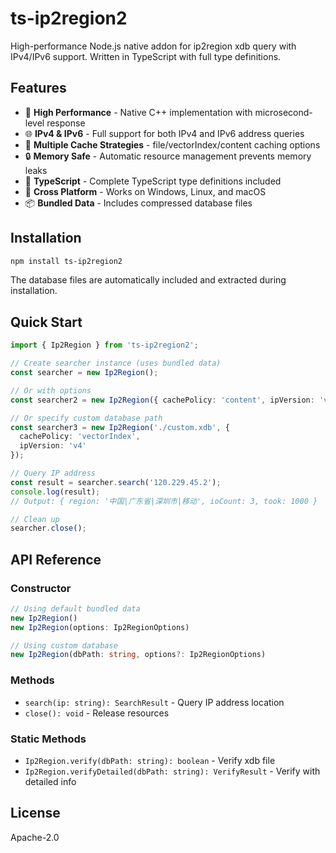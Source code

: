 # ts-ip2region2

High-performance Node.js native addon for ip2region xdb query with IPv4/IPv6 support. Written in TypeScript with full type definitions.

## Features

- 🚀 **High Performance** - Native C++ implementation with microsecond-level response
- 🌐 **IPv4 & IPv6** - Full support for both IPv4 and IPv6 address queries
- 💾 **Multiple Cache Strategies** - file/vectorIndex/content caching options
- 🔒 **Memory Safe** - Automatic resource management prevents memory leaks
- 📝 **TypeScript** - Complete TypeScript type definitions included
- 🔧 **Cross Platform** - Works on Windows, Linux, and macOS
- 📦 **Bundled Data** - Includes compressed database files

## Installation

```bash
npm install ts-ip2region2
```

The database files are automatically included and extracted during installation.

## Quick Start

```typescript
import { Ip2Region } from 'ts-ip2region2';

// Create searcher instance (uses bundled data)
const searcher = new Ip2Region();

// Or with options
const searcher2 = new Ip2Region({ cachePolicy: 'content', ipVersion: 'v6' });

// Or specify custom database path
const searcher3 = new Ip2Region('./custom.xdb', {
  cachePolicy: 'vectorIndex',
  ipVersion: 'v4'
});

// Query IP address
const result = searcher.search('120.229.45.2');
console.log(result);
// Output: { region: '中国|广东省|深圳市|移动', ioCount: 3, took: 1000 }

// Clean up
searcher.close();
```

## API Reference

### Constructor

```typescript
// Using default bundled data
new Ip2Region()
new Ip2Region(options: Ip2RegionOptions)

// Using custom database
new Ip2Region(dbPath: string, options?: Ip2RegionOptions)
```

### Methods

- `search(ip: string): SearchResult` - Query IP address location
- `close(): void` - Release resources

### Static Methods

- `Ip2Region.verify(dbPath: string): boolean` - Verify xdb file
- `Ip2Region.verifyDetailed(dbPath: string): VerifyResult` - Verify with detailed info

## License

Apache-2.0